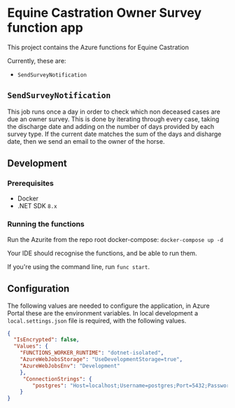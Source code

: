 # Equine Castration Owner Survey function app

This project contains the Azure functions for Equine Castration

Currently, these are:

- `SendSurveyNotification`

## `SendSurveyNotification`

This job runs once a day in order to check which non deceased cases are due an owner survey.
This is done by iterating through every case, taking the discharge date and adding on the number of days provided by each survey type.
If the current date matches the sum of the days and disharge date, then we send an email to the owner of the horse.

## Development

### Prerequisites

- Docker
- .NET SDK `8.x`

### Running the functions

Run the Azurite from the repo root docker-compose: `docker-compose up -d`

Your IDE should recognise the functions, and be able to run them.

If you're using the command line, run `func start`.

## Configuration

The following values are needed to configure the application, in Azure Portal these are the environment variables.
In local development a `local.settings.json` file is required, with the following values.

```json
{
  "IsEncrypted": false,
  "Values": {
    "FUNCTIONS_WORKER_RUNTIME": "dotnet-isolated",
    "AzureWebJobsStorage": "UseDevelopmentStorage=true",
    "AzureWebJobsEnv": "Development"
    },
     "ConnectionStrings": {
        "postgres": "Host=localhost;Username=postgres;Port=5432;Password=example;Database=equine-castration"
    }
}
```
